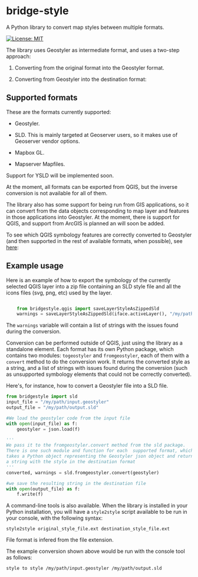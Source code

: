 # bridge-style

A Python library to convert map styles between multiple formats.

[![License: MIT](https://img.shields.io/badge/License-MIT-yellow.svg)](LICENSE.md)

The library uses Geostyler as intermediate format, and uses a two-step approach:

1) Converting from the original format into the Geostyler format. 

2) Converting from Geostyler into the destination format:


## Supported formats

These are the formats currently supported:

- Geostyler.

- SLD. This is mainly targeted at Geoserver users, so it makes use of Geoserver vendor options.

- Mapbox GL.

- Mapserver Mapfiles.

Support for YSLD will be implemented soon.

At the moment, all formats can be exported from QGIS, but the inverse conversion is not available for all of them. 

The library also has some support for being run from GIS applications, so it can convert from the data objects corresponding to map layer and features in those applications into Geostyler. At the moment, there is support for QGIS, and support from ArcGIS is planned an will soon be added.

To see which QGIS symbology features are correctly converted to Geostyler (and then supported in the rest of available formats, when possible), see [here](docs/qgis.md): 

## Example usage

Here is an example of how to export the symbology of the currently selected QGIS layer into a zip file containing an SLD style file and all the icons files (svg, png, etc) used by the layer.

```python

	from bridgestyle.qgis import saveLayerStyleAsZippedSld
	warnings = saveLayerStyleAsZippedSld(iface.activeLayer(), "/my/path/mystyle.zip")

```

The `warnings` variable will contain a list of strings with the issues found during the conversion.

Conversion can be performed outside of QGIS, just using the library as a standalone element. Each format has its own Python package, which contains two modules: `togeostyler` and `fromgeostyler`, each of them with a `convert` method to do the conversion work. It returns the converted style as a string, and a list of strings with issues found during the conversion (such as unsupported symbology elements that could not be correctly converted).

Here's, for instance, how to convert a Geostyler file into a SLD file.

```python
from bridgestyle import sld
input_file = "/my/path/input.geostyler"
output_file = "/my/path/output.sld"

#We load the geostyler code from the input file
with open(input_file) as f:
	geostyler = json.load(f)

'''
We pass it to the fromgeostyler.convert method from the sld package.
There is one such module and function for each  supported format, which 
takes a Python object representing the Geostyler json object and returns 
a string with the style in the destination format	
'''
converted, warnings = sld.fromgeostyler.convert(geostyler)

#we save the resulting string in the destination file
with open(output_file) as f:
	f.write(f)
```

A command-line tools is also available. When the library is installed in your Python installation, you will have a `style2style` script available to be run in your console, with the following syntax:

```
style2style original_style_file.ext destination_style_file.ext
```

File format is infered from the file extension.

The example conversion shown above would be run with the console tool as follows:

```
style to style /my/path/input.geostyler /my/path/output.sld
```






